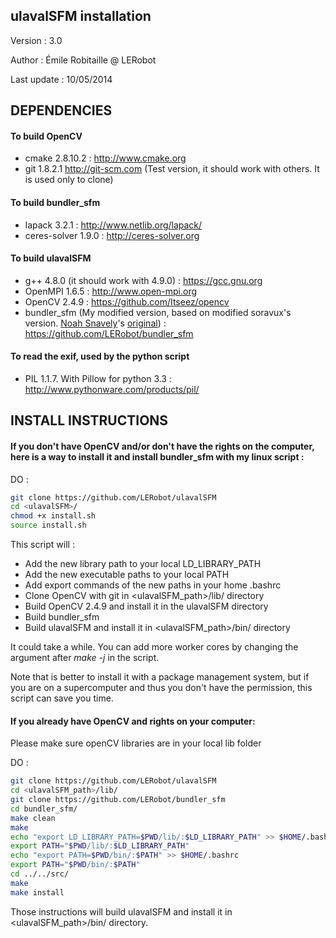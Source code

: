 ulavalSFM installation
----------------------

Version : 3.0

Author : Émile Robitaille @ LERobot

Last update : 10/05/2014

DEPENDENCIES
------------

#### To build OpenCV

* cmake 2.8.10.2 : http://www.cmake.org
* git 1.8.2.1 http://git-scm.com (Test version, it should work with others. It is used only to clone)

#### To build bundler_sfm

* lapack 3.2.1 : http://www.netlib.org/lapack/
* ceres-solver 1.9.0 : http://ceres-solver.org

#### To build ulavalSFM

* g++ 4.8.0 (it should work with 4.9.0) : https://gcc.gnu.org
* OpenMPI 1.6.5 : http://www.open-mpi.org
* OpenCV 2.4.9 : https://github.com/Itseez/opencv
* bundler\_sfm (My modified version, based on modified soravux's version. <a href=https://github.com/snavely>Noah Snavely</a>'s <a href=https://github.com/snavely/bundler\_sfm>original</a>) : https://github.com/LERobot/bundler_sfm
 

#### To read the exif, used by the python script

* PIL 1.1.7. With Pillow for python 3.3 : http://www.pythonware.com/products/pil/

INSTALL INSTRUCTIONS
--------------------

#### If you don't have OpenCV and/or don't have the rights on the computer, here is a way to install it and install bundler_sfm with my linux script :

DO :

```Bash
git clone https://github.com/LERobot/ulavalSFM
cd <ulavalSFM>/
chmod +x install.sh
source install.sh
```

This script will :

- Add the new library path to your local LD\_LIBRARY\_PATH
- Add the new executable paths to your local PATH
- Add export commands of the new paths in your home .bashrc
- Clone OpenCV with git in \<ulavalSFM_path\>/lib/ directory
- Build OpenCV 2.4.9 and install it in the ulavalSFM directory
- Build bundler_sfm
- Build ulavalSFM and install it in \<ulavalSFM_path\>/bin/ directory

It could take a while. You can add more worker cores by changing the argument after _make -j_ in the script.

Note that is better to install it with a package management system, but if you are on a supercomputer and thus you don't have the permission, this script can save you time.

#### If you already have OpenCV and rights on your computer:

Please make sure openCV libraries are in your local lib folder

DO :

```Bash
git clone https://github.com/LERobot/ulavalSFM
cd <ulavalSFM_path>/lib/
git clone https://github.com/LERobot/bundler_sfm
cd bundler_sfm/
make clean
make
echo "export LD_LIBRARY_PATH=$PWD/lib/:$LD_LIBRARY_PATH" >> $HOME/.bashrc
export PATH="$PWD/lib/:$LD_LIBRARY_PATH"
echo "export PATH=$PWD/bin/:$PATH" >> $HOME/.bashrc
export PATH="$PWD/bin/:$PATH"
cd ../../src/
make
make install
```

Those instructions will build ulavalSFM and install it in \<ulavalSFM_path\>/bin/ directory.



